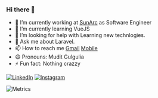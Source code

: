 ### Hi there 👋
- 🔭 I’m currently working at [SunArc](sunarchtechnologies.com) as Software Engineer
- 🌱 I’m currently learning VueJS
- 🤔 I’m looking for help with Learning new technlogies.
- 💬 Ask me about Laravel.
- 📫 How to reach me [Gmail](gulgulia17@gmail.com) [Mobile](tel:8890070352) 
- 😄 Pronouns: Mudit Gulgulia
- ⚡ Fun fact: Nothing crazzy

[![LinkedIn](https://img.shields.io/badge/LinkedIn-0077B5?logo=LinkedIn&style=for-the-badge&logoColor=white)](https://www.linkedin.com/in/mudit-gulgulia-590894199/)
[![Instagram](https://img.shields.io/badge/Instagram-E4405F?logo=Instagram&style=for-the-badge&logoColor=white)](https://www.instagram.com/mudit.dev/)

![Metrics](https://metrics.lecoq.io/gulgulia17)
